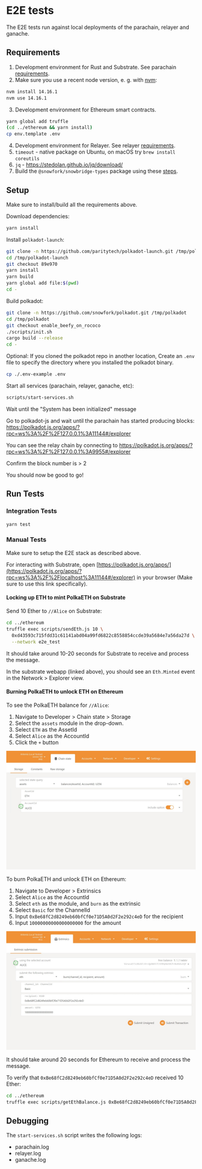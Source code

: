 # E2E tests

The E2E tests run against local deployments of the parachain, relayer and ganache.

## Requirements

1. Development environment for Rust and Substrate. See parachain [requirements](../parachain/README.md#requirements).
2. Make sure you use a recent node version, e. g. with [nvm](https://github.com/nvm-sh/nvm#installing-and-updating):

  ```bash
  nvm install 14.16.1
  nvm use 14.16.1
  ```

3. Development environment for Ethereum smart contracts.

  ```bash
  yarn global add truffle
  (cd ../ethereum && yarn install)
  cp env.template .env
  ```

4. Development environment for Relayer. See relayer [requirements](../relayer/README.md#development).
5. `timeout` - native package on Ubuntu, on macOS try ```brew install coreutils```
6. `jq` - https://stedolan.github.io/jq/download/
7. Build the `@snowfork/snowbridge-types` package using these [steps](../types/README.md#development).

## Setup

Make sure to install/build all the requirements above.

Download dependencies:

```bash
yarn install
```

Install `polkadot-launch`:

```bash
git clone -n https://github.com/paritytech/polkadot-launch.git /tmp/polkadot-launch
cd /tmp/polkadot-launch
git checkout 89e970
yarn install
yarn build
yarn global add file:$(pwd)
cd -
```

Build polkadot:

```bash
git clone -n https://github.com/snowfork/polkadot.git /tmp/polkadot
cd /tmp/polkadot
git checkout enable_beefy_on_rococo
./scripts/init.sh
cargo build --release
cd -
```

Optional: If you cloned the polkadot repo in another location, Create an `.env` file to specify the directory where you installed the polkadot binary.

```bash
cp ./.env-example .env
```

Start all services (parachain, relayer, ganache, etc):

```bash
scripts/start-services.sh
```

Wait until the "System has been initialized" message

Go to polkadot-js and wait until the parachain has started producing blocks:
https://polkadot.js.org/apps/?rpc=ws%3A%2F%2F127.0.0.1%3A11144#/explorer

You can see the relay chain by connecting to https://polkadot.js.org/apps/?rpc=ws%3A%2F%2F127.0.0.1%3A9955#/explorer

Confirm the block number is > 2

You should now be good to go!

## Run Tests

### Integration Tests

```bash
yarn test
```

### Manual Tests

Make sure to setup the E2E stack as described above.

For interacting with Substrate, open [https://polkadot.js.org/apps/](https://polkadot.js.org/apps/?rpc=ws%3A%2F%2Flocalhost%3A11144#/explorer) in your browser (Make sure to use this link specifically).

#### Locking up ETH to mint PolkaETH on Substrate

Send 10 Ether to `//Alice` on Substrate:

```bash
cd ../ethereum
truffle exec scripts/sendEth.js 10 \
  0xd43593c715fdd31c61141abd04a99fd6822c8558854ccde39a5684e7a56da27d \
  --network e2e_test
```

It should take around 10-20 seconds for Substrate to receive and process the message.

In the substrate webapp (linked above), you should see an `Eth.Minted` event in the Network > Explorer view.

#### Burning PolkaETH to unlock ETH on Ethereum

To see the PolkaETH balance for `//Alice`:

1. Navigate to Developer > Chain state > Storage
2. Select the `assets` module in the drop-down.
3. Select `ETH` as the AssetId
4. Select `Alice` as the AccountId
5. Click the `+` button

![Viewing the account balance for Alice](docs/query-balance.jpeg)

To burn PolkaETH and unlock ETH on Ethereum:

1. Navigate to Developer > Extrinsics
2. Select `Alice` as the AccountId
3. Select `eth` as the module, and `burn` as the extrinsic
4. Select `Basic` for the ChannelId
5. Input `0xBe68fC2d8249eb60bfCf0e71D5A0d2F2e292c4eD` for the recipient
6. Input `10000000000000000000` for the amount

![Viewing the account balance for Alice](docs/burn-polkaeth.jpeg)

It should take around 20 seconds for Ethereum to receive and process the message.

To verify that `0xBe68fC2d8249eb60bfCf0e71D5A0d2F2e292c4eD` received 10 Ether:

```bash
cd ../ethereum
truffle exec scripts/getEthBalance.js 0xBe68fC2d8249eb60bfCf0e71D5A0d2F2e292c4eD --network e2e_test
```

## Debugging

The `start-services.sh` script writes the following logs:

- parachain.log
- relayer.log
- ganache.log
